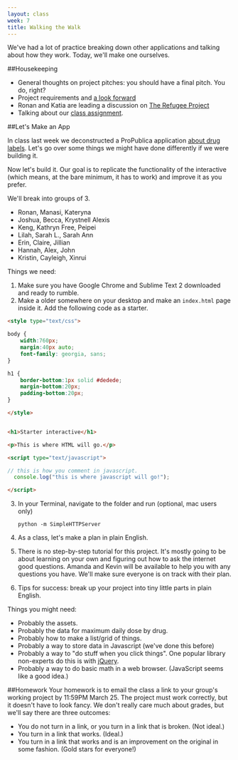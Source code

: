 ```yaml
---
layout: class
week: 7
title: Walking the Walk
---
```


We've had a lot of practice breaking down other applications and talking about how they work. Today, we'll make one ourselves.

##Housekeeping

- General thoughts on project pitches: you should have a final pitch. You do, right?
- Project requirements and [a look forward](../../projects/)
- Ronan and Katia are leading a discussion on [The Refugee Project](http://www.therefugeeproject.org/)
- Talking about our [class assignment](https://docs.google.com/spreadsheet/ccc?key=0AvKWOz9eYW7ydGxfNnRGWnI4Vm9mT0thRnc2U2dSYWc#gid=0).

##Let's Make an App

In class last week we deconstructed a ProPublica application [about drug labels](http://projects.propublica.org/drug-labels/). Let's go over some things we might have done differently if we were building it.

Now let's build it. Our goal is to replicate the functionality of the interactive (which means, at the bare minimum, it has to work) and improve it as you prefer.

We'll break into groups of 3.

- Ronan, Manasi, Kateryna
- Joshua, Becca, Krystnell Alexis
- Keng, Kathryn Free, Peipei
- Lilah, Sarah L., Sarah Ann
- Erin, Claire, Jillian
- Hannah, Alex, John
- Kristin, Cayleigh, Xinrui

Things we need:

1. Make sure you have Google Chrome and Sublime Text 2 downloaded and ready to rumble.
2. Make a older somewhere on your desktop and make an `index.html` page inside it. Add the following code as a starter.

  ```html
  <style type="text/css">

  body {
      width:760px;
      margin:40px auto;
      font-family: georgia, sans;
  }

  h1 {
      border-bottom:1px solid #dedede;
      margin-bottom:20px;
      padding-bottom:20px;
  }

  </style>


  <h1>Starter interactive</h1>

  <p>This is where HTML will go.</p>

  <script type="text/javascript">

  // this is how you comment in javascript.
    console.log("this is where javascript will go!");

  </script>
  ```


3. In your Terminal, navigate to the folder and run (optional, mac users only)

	```
	python -m SimpleHTTPServer
	```

4. As a class, let's make a plan in plain English.

5. There is no step-by-step tutorial for this project. It's mostly going to be about learning on your own and figuring out how to ask the internet good questions. Amanda and Kevin will be available to help you with any questions you have. We'll make sure everyone is on track with their plan.

6. Tips for success: break up your project into tiny little parts in plain English.

Things you might need:

- Probably the assets.
- Probably the data for maximum daily dose by drug.
- Probably how to make a list/grid of things.
- Probably a way to store data in Javascript (we've done this before)
- Probably a way to "do stuff when you click things". One popular library non-experts do this is with [jQuery](http://jquery.com/).
- Probably a way to do basic math in a web browser. (JavaScript seems like a good idea.)



##Homework
Your homework is to email the class a link to your group's working project by 11:59PM March 25. The project must work correctly, but it doesn't have to look fancy. We don't really care much about grades, but we'll say there are three outcomes:

- You do not turn in a link, or you turn in a link that is broken. (Not ideal.)
- You turn in a link that works. (Ideal.)
- You turn in a link that works and is an improvement on the original in some fashion. (Gold stars for everyone!)





